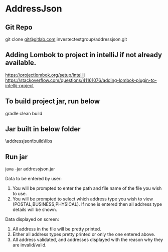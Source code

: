 # AddressJson

## Git Repo

git clone git@gitlab.com:investectestgroup/addressjson.git

## Adding Lombok to project in intelliJ if not already available.

https://projectlombok.org/setup/intellij
https://stackoverflow.com/questions/41161076/adding-lombok-plugin-to-intellij-project

## To build project jar, run below

gradle clean build

## Jar built in below folder

\addressjson\build\libs

## Run jar

java -jar  addressjson.jar

Data to be entered by user:
1) You will be prompted to enter the path and file name of the file you wish to use.
2) You will be prompted to select which address type you wish to view (POSTAL,BUSINESS,PHYSICAL). If none is entered then all address type details will be shown.

Data displayed on screen:
1) All address in the file will be pretty printed.
2) Either all address types pretty printed or only the one entered above.
3) All address validated, and addresses displayed with the reason why they are invalid/valid.
